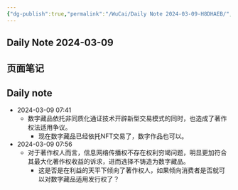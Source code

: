 ```yaml
---
{"dg-publish":true,"permalink":"/WuCai/Daily Note 2024-03-09-H8DHAEB/","dgPassFrontmatter":true}
---
```




## Daily Note 2024-03-09 

## 页面笔记


## Daily note
- 2024-03-09 07:41
	- 数字藏品依托非同质化通证技术开辟新型交易模式的同时，也造成了著作权法适用争议。
		- 现在数字藏品已经依托NFT交易了，数字作品也可以。
- 2024-03-09 07:56
	- 对于著作权人而言，信息网络传播权不存在权利穷竭问题，明显更加符合其最大化著作权收益的诉求，进而选择不铸造为数字藏品。
		- 这是否是在利益的天平下倾向了著作权人，如果倾向消费者是否就可以对数字藏品适用发行权了？

